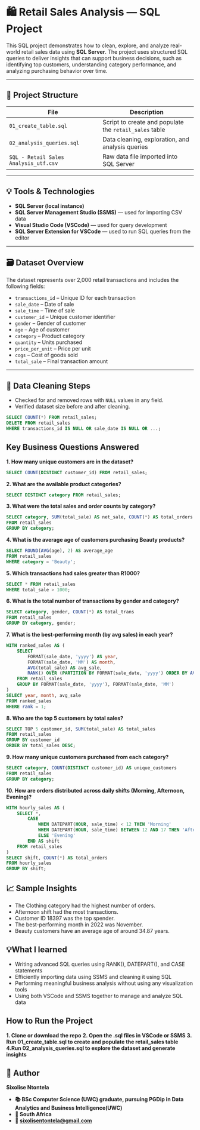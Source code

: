 # 🛍️ Retail Sales Analysis — SQL Project

This SQL project demonstrates how to clean, explore, and analyze real-world retail sales data using **SQL Server**. The project uses structured SQL queries to deliver insights that can support business decisions, such as identifying top customers, understanding category performance, and analyzing purchasing behavior over time.

---

## 📂 Project Structure

| File                            | Description                                       |
|---------------------------------|---------------------------------------------------|
| `01_create_table.sql`           | Script to create and populate the `retail_sales` table |
| `02_analysis_queries.sql`       | Data cleaning, exploration, and analysis queries  |
| `SQL - Retail Sales Analysis_utf.csv` | Raw data file imported into SQL Server |

---

## 💡 Tools & Technologies

- **SQL Server (local instance)**
- **SQL Server Management Studio (SSMS)** — used for importing CSV data
- **Visual Studio Code (VSCode)** — used for query development
- **SQL Server Extension for VSCode** — used to run SQL queries from the editor

---

## 🗃️ Dataset Overview

The dataset represents over 2,000 retail transactions and includes the following fields:

- `transactions_id` – Unique ID for each transaction  
- `sale_date` – Date of sale  
- `sale_time` – Time of sale  
- `customer_id` – Unique customer identifier  
- `gender` – Gender of customer  
- `age` – Age of customer  
- `category` – Product category  
- `quantity` – Units purchased  
- `price_per_unit` – Price per unit  
- `cogs` – Cost of goods sold  
- `total_sale` – Final transaction amount  

---

## 🧹 Data Cleaning Steps

- Checked for and removed rows with `NULL` values in any field.
- Verified dataset size before and after cleaning.

```sql
SELECT COUNT(*) FROM retail_sales;
DELETE FROM retail_sales
WHERE transactions_id IS NULL OR sale_date IS NULL OR ...;
```
## Key Business Questions Answered
**1. How many unique customers are in the dataset?**
```sql
SELECT COUNT(DISTINCT customer_id) FROM retail_sales;
```
**2. What are the available product categories?**
```sql
SELECT DISTINCT category FROM retail_sales;
```
**3. What were the total sales and order counts by category?**
```sql
SELECT category, SUM(total_sale) AS net_sale, COUNT(*) AS total_orders
FROM retail_sales
GROUP BY category;
```
**4. What is the average age of customers purchasing Beauty products?**
```sql
SELECT ROUND(AVG(age), 2) AS average_age
FROM retail_sales
WHERE category = 'Beauty';
```
**5. Which transactions had sales greater than R1000?**
```sql
SELECT * FROM retail_sales
WHERE total_sale > 1000;
```
**6. What is the total number of transactions by gender and category?**
```sql
SELECT category, gender, COUNT(*) AS total_trans
FROM retail_sales
GROUP BY category, gender;
```
**7. What is the best-performing month (by avg sales) in each year?**
```sql
WITH ranked_sales AS (
    SELECT 
        FORMAT(sale_date, 'yyyy') AS year,
        FORMAT(sale_date, 'MM') AS month,
        AVG(total_sale) AS avg_sale,
        RANK() OVER (PARTITION BY FORMAT(sale_date, 'yyyy') ORDER BY AVG(total_sale) DESC) AS rank
    FROM retail_sales
    GROUP BY FORMAT(sale_date, 'yyyy'), FORMAT(sale_date, 'MM')
)
SELECT year, month, avg_sale
FROM ranked_sales
WHERE rank = 1;
```
**8. Who are the top 5 customers by total sales?**
```sql
SELECT TOP 5 customer_id, SUM(total_sale) AS total_sales
FROM retail_sales
GROUP BY customer_id
ORDER BY total_sales DESC;
```
**9. How many unique customers purchased from each category?**
```sql
SELECT category, COUNT(DISTINCT customer_id) AS unique_customers
FROM retail_sales
GROUP BY category;
```
**10. How are orders distributed across daily shifts (Morning, Afternoon, Evening)?**
```sql
WITH hourly_sales AS (
    SELECT *,
        CASE
            WHEN DATEPART(HOUR, sale_time) < 12 THEN 'Morning'
            WHEN DATEPART(HOUR, sale_time) BETWEEN 12 AND 17 THEN 'Afternoon'
            ELSE 'Evening'
        END AS shift
    FROM retail_sales
)
SELECT shift, COUNT(*) AS total_orders
FROM hourly_sales
GROUP BY shift;
```
## 📈 Sample Insights
- The Clothing category had the highest number of orders.
- Afternoon shift had the most transactions.
- Customer ID 18397 was the top spender.
- The best-performing month in 2022 was November.
- Beauty customers have an average age of around 34.87 years.

## 💡What I learned
- Writing advanced SQL queries using RANK(), DATEPART(), and CASE statements
- Efficiently importing data using SSMS and cleaning it using SQL
- Performing meaningful business analysis without using any visualization tools
- Using both VSCode and SSMS together to manage and analyze SQL data

## How to Run the Project
**1. Clone or download the repo**
**2. Open the .sql files in VSCode or SSMS**
**3. Run 01_create_table.sql to create and populate the retail_sales table**
**4.Run 02_analysis_queries.sql to explore the dataset and generate insights**

## 👤 Author
**Sixolise Ntontela**
- **📚 BSc Computer Science (UWC) graduate, pursuing PGDip in Data Analytics and Business Intelligence(UWC)**
- **📍 South Africa**
- **📧 sixolisentontela@gmail.com**









